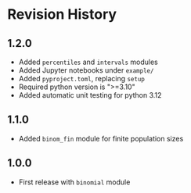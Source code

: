 # Revision History
## 1.2.0
- Added `percentiles` and `intervals` modules
- Added Jupyter notebooks under `example/`
- Added `pyproject.toml`, replacing `setup`
- Required python version is ">=3.10"
- Added automatic unit testing for python 3.12 

## 1.1.0
- Added `binom_fin` module for finite population sizes

## 1.0.0
- First release with `binomial` module
